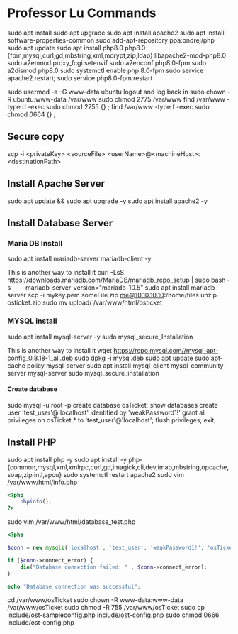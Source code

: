 # Professor Lu Commands
sudo apt install
sudo apt upgrade
sudo apt install apache2
sudo apt install software-properties-common
sudo add-apt-repository ppa:ondrej/php
sudo apt update
sudo apt install php8.0 php8.0-{fpm,mysql,curl,gd,mbstring,xml,mcrypt,zip,ldap} libapache2-mod-php8.0
sudo a2enmod proxy_fcgi setenvif
sudo a2enconf php8.0-fpm
sudo a2dismod php8.0
sudo systemctl enable php.8.0-fpm
sudo service apache2 restart; sudo service php8.0-fpm restart

sudo usermod -a -G www-data ubuntu
logout and log back in
sudo chown -R ubuntu:www-data /var/www
sudo chmod 2775 /var/www
find /var/www -type d -exec sudo chmod 2755 {} \;
find /var/www -type f -exec sudo chmod 0664 {} \;

## Secure copy
scp -i \<privateKey> \<sourceFile> \<userName>@\<machineHost>:\<destinationPath>

## Install Apache Server
sudo apt update && sudo apt upgrade -y
sudo apt install apache2 -y

## Install Database Server

### Maria DB Install
sudo apt install mariadb-server mariadb-client -y

This is another way to install it
curl -LsS https://downloads.mariadb.com/MariaDB/mariadb_repo_setup | sudo bash -s -- --mariadb-server-version="mariadb-10.5"
sudo apt install mariadb-server
scp -i mykey.pem someFile.zip me@10.10.10.10:/home/files
unzip osticket.zip
sudo mv upload/ /var/www/html/osticket

### MYSQL install
sudo apt install mysql-server -y
sudo mysql_secure_Installation

This is another way to install it
wget https://repo.mysql.com//mysql-apt-config_0.8.18-1_all.deb
sudo dpkg -i mysql.deb
sudo apt update
sudo apt-cache policy mysql-server
sudo apt install mysql-client mysql-community-server mysql-server
sudo mysql_secure_installation

#### Create database
sudo mysql -u root -p
create database osTicket;
show databases
create user 'test_user'@'localhost' identified by 'weakPassword1!'
grant all privileges on osTicket.* to 'test_user'@'localhost';
flush privileges;
exit;

## Install PHP
sudo apt install php -y
sudo apt install -y php-{common,mysql,xml,xmlrpc,curl,gd,imagick,cli,dev,imap,mbstring,opcache,soap,zip,intl,apcu}
sudo systemctl restart apache2
sudo vim /var/www/html/info.php
```php
<?php
	phpinfo();
?>
```
sudo vim /var/www/html/database_test.php
```php
<?php

$conn = new mysqli('localhost', 'test_user', 'weakPassword1!', 'osTicket');

if ($conn->connect_error) {
    die("Database connection failed: " . $conn->connect_error);
}

echo "Database connection was successful";
```

cd /var/www/osTicket
sudo chown -R www-data:www-data /var/www/osTicket
sudo chmod -R 755 /var/www/osTicket
sudo cp include/ost-sampleconfig.php include/ost-config.php
sudo chmod 0666 include/ost-config.php